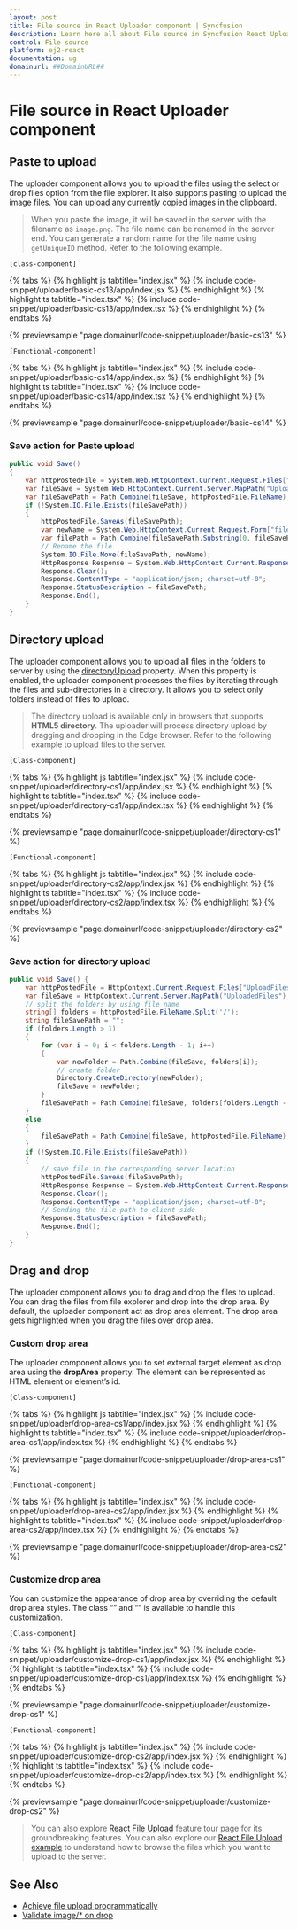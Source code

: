 ```yaml
---
layout: post
title: File source in React Uploader component | Syncfusion
description: Learn here all about File source in Syncfusion React Uploader component of Syncfusion Essential JS 2 and more.
control: File source 
platform: ej2-react
documentation: ug
domainurl: ##DomainURL##
---
```


# File source in React Uploader component

## Paste to upload

The uploader component allows you to upload the files using the select or drop files option from the file explorer.  It also supports pasting to upload the image files. You can upload any currently copied images in the clipboard.

> When you paste the image, it will be saved in the server with the filename as `image.png`. The file name can be renamed in the server end. You can generate a random name for the file name using `getUniqueID` method.
Refer to the following example.

`[class-component]`

{% tabs %}
{% highlight js tabtitle="index.jsx" %}
{% include code-snippet/uploader/basic-cs13/app/index.jsx %}
{% endhighlight %}
{% highlight ts tabtitle="index.tsx" %}
{% include code-snippet/uploader/basic-cs13/app/index.tsx %}
{% endhighlight %}
{% endtabs %}

 {% previewsample "page.domainurl/code-snippet/uploader/basic-cs13" %}

`[Functional-component]`

{% tabs %}
{% highlight js tabtitle="index.jsx" %}
{% include code-snippet/uploader/basic-cs14/app/index.jsx %}
{% endhighlight %}
{% highlight ts tabtitle="index.tsx" %}
{% include code-snippet/uploader/basic-cs14/app/index.tsx %}
{% endhighlight %}
{% endtabs %}

 {% previewsample "page.domainurl/code-snippet/uploader/basic-cs14" %}

### Save action for Paste upload

```csharp
public void Save()
{
    var httpPostedFile = System.Web.HttpContext.Current.Request.Files["UploadFiles"];
    var fileSave = System.Web.HttpContext.Current.Server.MapPath("UploadedFiles");
    var fileSavePath = Path.Combine(fileSave, httpPostedFile.FileName);
    if (!System.IO.File.Exists(fileSavePath))
    {
        httpPostedFile.SaveAs(fileSavePath);
        var newName = System.Web.HttpContext.Current.Request.Form["fileName"];
        var filePath = Path.Combine(fileSavePath.Substring(0, fileSavePath.LastIndexOf("\\")), newName);
        // Rename the file
        System.IO.File.Move(fileSavePath, newName);
        HttpResponse Response = System.Web.HttpContext.Current.Response;
        Response.Clear();
        Response.ContentType = "application/json; charset=utf-8";
        Response.StatusDescription = fileSavePath;
        Response.End();
    }
}
```

## Directory upload

The uploader component allows you to upload all files in the folders to server by using the [directoryUpload](https://ej2.syncfusion.com/react/documentation/api/uploader/#directoryupload) property. When this property is enabled, the uploader component processes the files by iterating through the files and sub-directories in a directory. It allows you to select only folders instead of files to upload.

> The directory upload is available only in browsers that supports **HTML5 directory**. The uploader will process directory upload by dragging and dropping in the Edge browser. Refer to the following example to upload files to the server.

`[Class-component]`

{% tabs %}
{% highlight js tabtitle="index.jsx" %}
{% include code-snippet/uploader/directory-cs1/app/index.jsx %}
{% endhighlight %}
{% highlight ts tabtitle="index.tsx" %}
{% include code-snippet/uploader/directory-cs1/app/index.tsx %}
{% endhighlight %}
{% endtabs %}

 {% previewsample "page.domainurl/code-snippet/uploader/directory-cs1" %}

`[Functional-component]`

{% tabs %}
{% highlight js tabtitle="index.jsx" %}
{% include code-snippet/uploader/directory-cs2/app/index.jsx %}
{% endhighlight %}
{% highlight ts tabtitle="index.tsx" %}
{% include code-snippet/uploader/directory-cs2/app/index.tsx %}
{% endhighlight %}
{% endtabs %}

 {% previewsample "page.domainurl/code-snippet/uploader/directory-cs2" %}

### Save action for directory upload

```csharp
public void Save() {
    var httpPostedFile = HttpContext.Current.Request.Files["UploadFiles"];
    var fileSave = HttpContext.Current.Server.MapPath("UploadedFiles");
    // split the folders by using file name
    string[] folders = httpPostedFile.FileName.Split('/');
    string fileSavePath = "";
    if (folders.Length > 1)
    {
        for (var i = 0; i < folders.Length - 1; i++)
        {
            var newFolder = Path.Combine(fileSave, folders[i]);
            // create folder
            Directory.CreateDirectory(newFolder);
            fileSave = newFolder;
        }
        fileSavePath = Path.Combine(fileSave, folders[folders.Length - 1]);
    }
    else
    {
        fileSavePath = Path.Combine(fileSave, httpPostedFile.FileName);
    }
    if (!System.IO.File.Exists(fileSavePath))
    {
        // save file in the corresponding server location
        httpPostedFile.SaveAs(fileSavePath);
        HttpResponse Response = System.Web.HttpContext.Current.Response;
        Response.Clear();
        Response.ContentType = "application/json; charset=utf-8";
        // Sending the file path to client side
        Response.StatusDescription = fileSavePath;
        Response.End();
    }
}
```

## Drag and drop

The uploader component allows you to drag and drop the files to upload. You can drag the files from file explorer and drop into the drop area. By default, the uploader component act as drop area element. The drop area gets highlighted when you drag the files over drop area.

### Custom drop area

The uploader component allows you to set external target element as drop area using the **dropArea** property. The element can be represented as HTML element or element’s id.

`[Class-component]`

{% tabs %}
{% highlight js tabtitle="index.jsx" %}
{% include code-snippet/uploader/drop-area-cs1/app/index.jsx %}
{% endhighlight %}
{% highlight ts tabtitle="index.tsx" %}
{% include code-snippet/uploader/drop-area-cs1/app/index.tsx %}
{% endhighlight %}
{% endtabs %}

 {% previewsample "page.domainurl/code-snippet/uploader/drop-area-cs1" %}

`[Functional-component]`

{% tabs %}
{% highlight js tabtitle="index.jsx" %}
{% include code-snippet/uploader/drop-area-cs2/app/index.jsx %}
{% endhighlight %}
{% highlight ts tabtitle="index.tsx" %}
{% include code-snippet/uploader/drop-area-cs2/app/index.tsx %}
{% endhighlight %}
{% endtabs %}

 {% previewsample "page.domainurl/code-snippet/uploader/drop-area-cs2" %}

### Customize drop area

You can customize the appearance of drop area by overriding the default drop area styles. The class “” and “” is available to handle this customization.

`[Class-component]`

{% tabs %}
{% highlight js tabtitle="index.jsx" %}
{% include code-snippet/uploader/customize-drop-cs1/app/index.jsx %}
{% endhighlight %}
{% highlight ts tabtitle="index.tsx" %}
{% include code-snippet/uploader/customize-drop-cs1/app/index.tsx %}
{% endhighlight %}
{% endtabs %}

 {% previewsample "page.domainurl/code-snippet/uploader/customize-drop-cs1" %}

`[Functional-component]`

{% tabs %}
{% highlight js tabtitle="index.jsx" %}
{% include code-snippet/uploader/customize-drop-cs2/app/index.jsx %}
{% endhighlight %}
{% highlight ts tabtitle="index.tsx" %}
{% include code-snippet/uploader/customize-drop-cs2/app/index.tsx %}
{% endhighlight %}
{% endtabs %}

 {% previewsample "page.domainurl/code-snippet/uploader/customize-drop-cs2" %}

>You can also explore [React File Upload](https://www.syncfusion.com/react-ui-components/react-file-upload) feature tour page for its groundbreaking features. You can also explore our [React File Upload example](https://ej2.syncfusion.com/react/demos/#/material/uploader/default) to understand how to browse the files which you want to upload to the server.

## See Also

* [Achieve file upload programmatically](./how-to/achieve-file-upload-programmatically)
* [Validate image/* on drop](./how-to/validate-image-on-drop)
